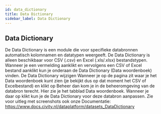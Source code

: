 ```yaml
---
id: data_dictionary
title: Data Dictionary 
sidebar_label: Data Dictionary
---
```

## Data Dictionary

De Data Dictionary is een module die voor specifieke databronnen automatisch kolomnamen en datatypen weergeeft. De Data Dictionary is alleen beschikbaar voor CSV (.csv) en Excel (.xls/.xlsx) bestandstypen.
Wanneer je een vermelding aanklikt en vervolgens een CSV of Excel bestand aanklikt kun je onderaan de Data Dictionary (Data woordenboek) vinden. 
De Data Dictionary wijzigen
Wanneer je op de pagina zit waar je het Data woordenboek kunt zien (je bekijkt dus op dat moment het CSV of Excelbestand) en klikt op Beheer dan kom je in de beheeromgeving van de databron terecht. Hier zie je het tabblad Data woordenboek. Wanneer je daar op klikt kun je de Data Dictionary voor deze databron aanpassen.
Zie voor uitleg met screenshots ook onze Documentatie:
https://www.docs.civity.nl/dataplatform/datasets_DataDictionary